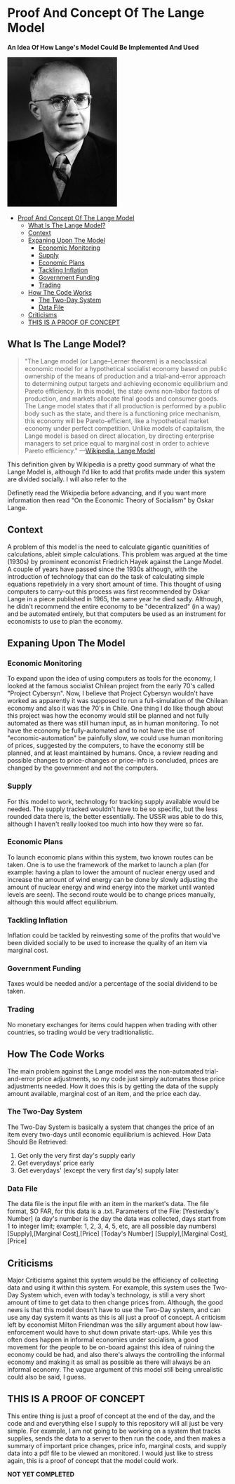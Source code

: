 # Proof And Concept Of The Lange Model
**An Idea Of How Lange's Model Could Be Implemented And Used**

[![](assets/Oskar_Lange_20-65.jpg)](https://en.wikipedia.org/wiki/Oskar_R._Lange "Oskar Lange")

- [Proof And Concept Of The Lange Model](#proof-and-concept-of-the-lange-model)
  * [What Is The Lange Model?](#what-is-the-lange-model-)
  * [Context](#context)
  * [Expaning Upon The Model](#expaning-upon-the-model)
    + [Economic Monitoring](#economic-monitoring)
    + [Supply](#supply)
    + [Economic Plans](#economic-plans)
    + [Tackling Inflation](#tackling-inflation)
    + [Government Funding](#government-funding)
    + [Trading](#trading)
  * [How The Code Works](#how-the-code-works)
    + [The Two-Day System](#the-two-day-system)
    + [Data File](#data-file)
  * [Criticisms](#criticisms)
  * [THIS IS A PROOF OF CONCEPT](#this-is-a-proof-of-concept)

## What Is The Lange Model?
> "The Lange model (or Lange–Lerner theorem) is a neoclassical economic model for a hypothetical socialist economy based on public ownership of the means of
> production and a trial-and-error approach to determining output targets and achieving economic equilibrium and Pareto efficiency. In this model, the state
> owns non-labor factors of production, and markets allocate final goods and consumer goods. The Lange model states that if all production is performed by a
> public body such as the state, and there is a functioning price mechanism, this economy will be Pareto-efficient, like a hypothetical market economy
> under perfect competition. Unlike models of capitalism, the Lange model is based on direct allocation, by directing enterprise managers to set price
> equal to marginal cost in order to achieve Pareto efficiency." —[Wikipedia, Lange Model](https://en.wikipedia.org/wiki/Lange_model)

This definition given by Wikipedia is a pretty good summary of what the Lange Model is, although I'd like to add that profits made under this system are divided socially. I will also refer to the 

Definetly read the Wikipedia before advancing, and if you want more information then read "On the Economic Theory of Socialism" by Oskar Lange.

## Context
A problem of this model is the need to calculate gigantic quanitities of calculations, ableit simple calculations. This problem was argued at the time 
(1930s) by prominent economist Friedrich Hayek against the Lange Model. A couple of years have passed since the 1930s although, with the introduction of 
technology that can do the task of calculating simple equations repetiviely in a very short amount of time. This thought of using computers to carry-out 
this process was first recommended by Oskar Lange in a piece published in 1965, the same year he died sadly. Although, he didn't recommend the entire 
economy to be "decentralized" (in a way) and be automated entirely, but that computers be used as an instrument for economists to use to plan the economy.

## Expaning Upon The Model
### Economic Monitoring
To expand upon the idea of using computers as tools for the economy, I looked at the famous socialist Chilean project from the early 70's called "Project 
Cybersyn". Now, I believe that Project Cybersyn wouldn't have worked as apparently it was supposed to run a full-simulation of the Chilean economy and also 
it was the 70's in Chile. One thing I do like though about this project was how the economy would still be planned and not fully automated as there was 
still human input, as in human monitoring. To not have the economy be fully-automated and to not have the use of "economic-automation" be painfully slow, 
we could use human monitoring of prices, suggested by the computers, to have the economy still be planned, and at least maintained by humans. Once, a review reading and possible changes to price-changes or price-info is concluded, prices are changed by the government and not the computers.

### Supply
For this model to work, technology for tracking supply available would be needed. The supply tracked wouldn't have to be so specific, but the less 
rounded data there is, the better essentially. The USSR was able to do this, although I haven't really looked too much into how they were so far.

### Economic Plans
To launch economic plans within this system, two known routes can be taken. One is to use the framework of the market to 
launch a plan (for example: having a plan to lower the amount of nuclear energy used and increase the amount of wind energy can be done by slowly adjusting 
the amount of nuclear energy and wind energy into the market until wanted levels are seen). The second route would be to change prices manually, although 
this would affect equilibrium.

### Tackling Inflation
Inflation could be tackled by reinvesting some of the profits that would've been divided socially to be used to increase the quality of an item via 
marginal cost.

### Government Funding
Taxes would be needed and/or a percentage of the social dividend to be taken.

### Trading
No monetary exchanges for items could happen when trading with other countries, so trading would be very traditionalistic.

## How The Code Works
The main problem against the Lange model was the non-automated trial-and-error price adjustments, so my code just simply automates those price adjustments 
needed. How it does this is by getting the data of the supply amount available, marginal cost of an item, and the price each day.

### The Two-Day System
The Two-Day System is basically a system that changes the price of an item every two-days until economic equilibrium is achieved.
How Data Should Be Retrieved:
1. Get only the very first day's supply early
2. Get everydays' price early
3. Get everydays' (except the very first day's) supply later

### Data File
The data file is the input file with an item in the market's data. The file format, SO FAR, for this data is a .txt.
Parameters of the File:
[Yesterday's Number] (a day's number is the day the data was collected, days start from 1 to integer limit; example: 1, 2, 3, 4, 5, etc, are all possible day numbers)
[Supply],[Marginal Cost],[Price]
[Today's Number]
[Supply],[Marginal Cost],[Price]

## Criticisms
Major Criticisms against this system would be the efficiency of collecting data and using it within this system. For example, this system uses the Two-Day 
System which, even with today's technology, is still a very short amount of time to get data to then change prices from. Although, the good news is that 
this model doesn't have to use the Two-Day system, and can use any day system it wants as this is all just a proof of concept. A criticism left by 
economist Milton Friendman was the silly argument about how law-enforcement would have to shut down private start-ups. While yes this often does happen in 
informal economies under socialism, a good movement for the people to be on-board against this idea of ruining the economy could be had, and also there's 
always the controlling the informal economy and making it as small as possible as there will always be an informal economy. The vague argument of this model still being unrealistic could also be said, I guess.

## THIS IS A PROOF OF CONCEPT
This entire thing is just a proof of concept at the end of the day, and the code and and everything else I supply to this repository will all just be very simple. For example, I am not going to be working on a system that tracks supplies, sends the data to a server to then run the code, and then makes a summary of important price changes, price info, marginal costs, and supply data into a pdf file to be viewed an monitored. I would just like to stress again, this is a proof of concept that the model could work.

**NOT YET COMPLETED**
